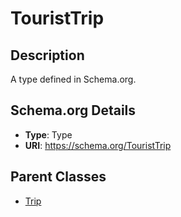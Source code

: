 # TouristTrip

## Description
A type defined in Schema.org.

## Schema.org Details
- **Type**: Type
- **URI**: https://schema.org/TouristTrip

## Parent Classes
- [Trip](../Trip.md)

